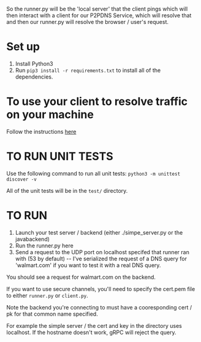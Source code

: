 So the runner.py will be the 'local server' that the client pings which will then
interact with a client for our P2PDNS Service, which will resolve that and then
our runner.py will resolve the browser / user's request.

# Set up
1. Install Python3
2. Run `pip3 install -r requirements.txt` to install all of the dependencies.

# To use your client to resolve traffic on your machine
Follow the instructions [here](https://developers.google.com/speed/public-dns/docs/using#change_your_dns_servers_settings)

# TO RUN UNIT TESTS
Use the following command to run all unit tests:
`python3 -m unittest discover -v`

All of the unit tests will be in the `test/` directory.

# TO RUN
1. Launch your test server / backend (either ./simpe\_server.py or the javabackend)
2. Run the runner.py here
3. Send a request to the UDP port on localhost specifed that runner ran with (53 by default) -- I've serialized the request of a DNS query for 'walmart.com' if you want to test it with a real DNS query.

You should see a request for walmart.com on the backend.

If you want to use secure channels, you'll need to specify the cert.pem file to
either `runner.py` or `client.py`.

Note the backend you're connecting to must have a cooresponding cert / pk for
that common name specified.

For example the simple server / the cert and key in the directory uses localhost.
If the hostname doesn't work, gRPC will reject the query.
